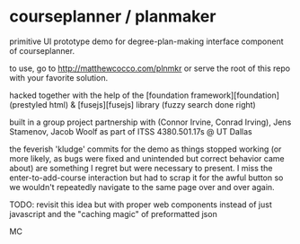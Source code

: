 # courseplanner / planmaker

primitive UI prototype demo for degree-plan-making interface component of courseplanner.

to use, go to http://matthewcocco.com/plnmkr or serve the root of this repo with your favorite solution.

hacked together with the help of the [foundation framework][foundation] (prestyled html) & [fusejs][fusejs] library (fuzzy search done right)

built in a group project partnership with (Connor Irvine, Conrad Irving), Jens Stamenov, Jacob Woolf as part of ITSS 4380.501.17s @ UT Dallas

the feverish 'kludge' commits for the demo as things stopped working (or more likely, as bugs were fixed and unintended but correct behavior came about) are something I regret but were necessary to present. I miss the enter-to-add-course interaction but had to scrap it for the awful button so we wouldn't repeatedly navigate to the same page over and over again.

TODO: revisit this idea but with proper web components instead of just javascript and the "caching magic" of preformatted json

MC
